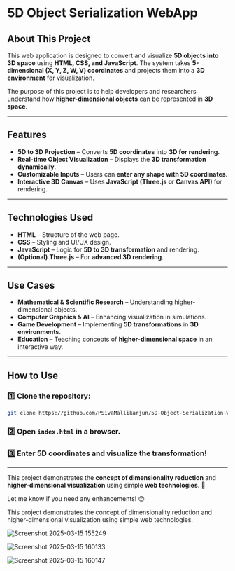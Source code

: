 
# 5D Object Serialization WebApp

##  About This Project
This web application is designed to convert and visualize **5D objects into 3D space** using **HTML, CSS, and JavaScript**. The system takes **5-dimensional (X, Y, Z, W, V) coordinates** and projects them into a **3D environment** for visualization.

The purpose of this project is to help developers and researchers understand how **higher-dimensional objects** can be represented in **3D space**.

---

## Features
- **5D to 3D Projection** – Converts **5D coordinates** into **3D for rendering**.
- **Real-time Object Visualization** – Displays the **3D transformation dynamically**.
- **Customizable Inputs** – Users can **enter any shape with 5D coordinates**.
- **Interactive 3D Canvas** – Uses **JavaScript (Three.js or Canvas API)** for rendering.

---

##  Technologies Used
- **HTML** – Structure of the web page.
- **CSS** – Styling and UI/UX design.
- **JavaScript** – Logic for **5D to 3D transformation** and rendering.
- **(Optional)** **Three.js** – For **advanced 3D rendering**.

---

##  Use Cases
- **Mathematical & Scientific Research** – Understanding higher-dimensional objects.
- **Computer Graphics & AI** – Enhancing visualization in simulations.
- **Game Development** – Implementing **5D transformations** in **3D environments**.
- **Education** – Teaching concepts of **higher-dimensional space** in an interactive way.

---

##  How to Use
### 1️⃣ Clone the repository:
```bash
git clone https://github.com/PSivaMallikarjun/5D-Object-Serialization-WebApp.git
```

### 2️⃣ Open `index.html` in a browser.
### 3️⃣ Enter 5D coordinates and visualize the transformation!

---

This project demonstrates the **concept of dimensionality reduction** and **higher-dimensional visualization** using simple **web technologies**. 🚀

Let me know if you need any enhancements! 😊

This project demonstrates the concept of dimensionality reduction and higher-dimensional visualization using simple web technologies. 

![Screenshot 2025-03-15 155249](https://github.com/user-attachments/assets/e2eb3485-1041-4d6e-be86-e6d69720bf6e)

![Screenshot 2025-03-15 160133](https://github.com/user-attachments/assets/4ffe0bd9-3cc2-4555-ba9d-963dc301366e)

![Screenshot 2025-03-15 160147](https://github.com/user-attachments/assets/574346f0-beeb-46d4-a30c-0c6a53f5bad7)


